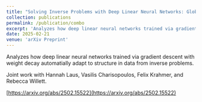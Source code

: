 ```yaml
---
title: "Solving Inverse Problems with Deep Linear Neural Networks: Global Convergence Guarantees for Gradient Descent with Weight Decay"
collection: publications
permalink: /publication/combo
excerpt: 'Analyzes how deep linear neural networks trained via gradient descent with weight decay automatially adapt to structure in data from inverse problems.'
date: 2025-02-21
venue: 'arXiv Preprint'
---
```

Analyzes how deep linear neural networks trained via gradient descent with weight decay automatially adapt to structure in data from inverse problems.

Joint work with Hannah Laus, Vasilis Charisopoulos, Felix Krahmer, and Rebecca Willett.

[https://arxiv.org/abs/2502.15522](https://arxiv.org/abs/2502.15522)